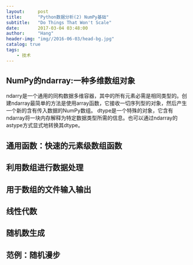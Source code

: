 ```yaml
---
layout:     post
title:      "Python数据分析(2) NumPy基础"
subtitle:   "Do Things That Won't Scale"
date:       2017-03-04 03:48:00
author:     "Hang"
header-img: "img//2016-06-03/head-bg.jpg"
catalog: true
tags:
    - 技术
---
```


## NumPy的ndarray:一种多维数组对象

ndarry是一个通用的同构数据多维容器，其中的所有元素必需是相同类型的。创建ndarray最简单的方法是使用array函数，它接收一切序列型的对象，然后产生一个新的含有传入数据的NumPy数组。
dtype是一个特殊的对象，它含有ndarray将一块内存解释为特定数据类型所需的信息。也可以通过ndarray的astype方式显式地转换其dtype。

## 通用函数：快速的元素级数组函数


## 利用数组进行数据处理


## 用于数组的文件输入输出


## 线性代数


## 随机数生成


## 范例：随机漫步